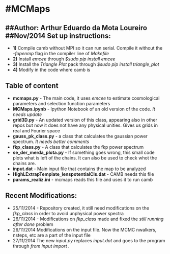 #MCMaps
======
##Author: Arthur Eduardo da Mota Loureiro
##Nov/2014
Set up instructions:
---
- **1)** Compile camb without MPI so it can run serial. Compile it without the *-fopenmp* flag in the compiler line of *Makefile*
- **2)** Install *emcee* through *$sudo pip install emcee*
- **3)** Install the *Triangle Plot* pack through *$sudo pip install triangle_plot*
- **4)** Modify in the code where camb is

Table of content
---
- **mcmaps.py** - The main code, it uses *emcee* to estimate cosmological parameters and selection function parameters
- **MCMaps.ipynb** - Ipython Notebook of an old version of the code. *It needs update*
- **grid3D.py** - An updated version of this class, appearing also in other repos but now it does not have any physical unities. Gives us grids in real and Fourier space
- **gauss_pk_class.py** - a class that calculates the gaussian power spectrum. *It needs better comments*
- **fkp_class.py** - A class that calculates the fkp power spectrum
- **se_der_merda_plota.py** - If something goes wrong, this small code plots what is left of the chains. It can also be used to check whot the chains are.
- **input.dat** - Main input file that contains the map to be analyzed 
- **HighLExtrapTemplate_lenspotentialCls.dat** - CAMB needs this file
- **params_realiz.ini** - mcmaps reads this file and uses it to run camb

Recent Modifications:
---
- 25/11/2014 - Repository created, it still need modifications on the *fkp_class* in order to avoid unphysical power spectra
- 26/11/2014 - Modifications on *fkp_class* made and fixed the *still running after done* problem
- 26/11/2014 Modifications on the input file. Now the MCMC nwalkers, nsteps, etc are a part of the input file
- 27/11/2014 The new *input.py* replaces *input.dat* and goes to the program through *from input import .*
